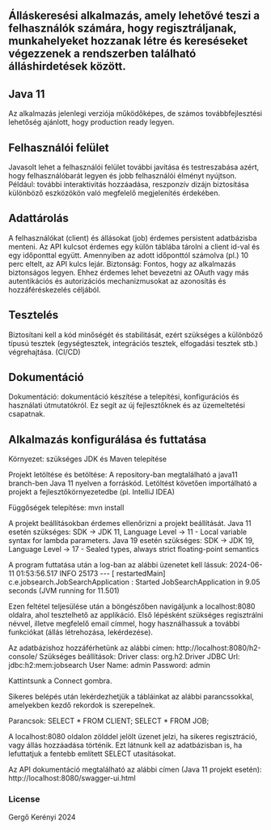 ## Álláskeresési alkalmazás, amely lehetővé teszi a felhasználók számára, hogy regisztráljanak, munkahelyeket hozzanak létre és kereséseket végezzenek a rendszerben található álláshirdetések között.
## Java 11

Az alkalmazás jelenlegi verziója működőképes, de számos továbbfejlesztési lehetőség ajánlott, hogy production ready legyen.

## Felhasználói felület
Javasolt lehet a felhasználói felület további javítása és testreszabása azért, hogy felhasználóbarát legyen és jobb felhasználói élményt nyújtson. Például: további interaktivitás hozzáadása, reszponzív dizájn biztosítása különböző eszközökön való megfelelő megjelenítés érdekében.

## Adattárolás
A felhasználókat (client) és állásokat (job) érdemes persistent adatbázisba menteni. Az API kulcsot érdemes egy külön táblába tárolni a client id-val és egy időponttal együtt. Amennyiben az adott időponttól számolva (pl.) 10 perc eltelt, az API kulcs lejár.
Biztonság: Fontos, hogy az alkalmazás biztonságos legyen. Ehhez érdemes lehet bevezetni az OAuth vagy más autentikációs és autorizációs mechanizmusokat az azonosítás és hozzáféréskezelés céljából.

## Tesztelés
Biztosítani kell a kód minőségét és stabilitását, ezért szükséges a különböző típusú tesztek (egységtesztek, integrációs tesztek, elfogadási tesztek stb.) végrehajtása. (CI/CD)

## Dokumentáció
Dokumentáció: dokumentáció készítése a telepítési, konfigurációs és használati útmutatókról. Ez segít az új fejlesztőknek és az üzemeltetési csapatnak.

## Alkalmazás konfigurálása és futtatása

Környezet: szükséges JDK és Maven telepítése

Projekt letöltése és betöltése: A repository-ban megtalálható a java11 branch-ben Java 11 nyelven a forráskód. Letöltést követően importálható a projekt a fejlesztőkörnyezetedbe (pl. IntelliJ IDEA)

Függőségek telepítése: mvn install

A projekt beállításokban érdemes ellenőrizni a projekt beállítását.
Java 11 esetén szükséges: SDK -> JDK 11, Language Level -> 11 - Local variable syntax for lambda parameters.
Java 19 esetén szükséges: SDK -> JDK 19, Language Level -> 17 - Sealed types, always strict floating-point semantics

A program futtatása után a log-ban az alábbi üzenetet kell lássuk:
2024-06-11 01:53:56.517  INFO 25173 --- [  restartedMain] c.e.jobsearch.JobSearchApplication       : Started JobSearchApplication in 9.05 seconds (JVM running for 11.501)

Ezen feltétel teljesülése után a böngészőben navigáljunk a localhost:8080 oldalra, ahol tesztelhető az applikáció.
Első lépésként szükséges regisztrálni névvel, illetve megfelelő email címmel, hogy használhassuk a további funkciókat (állás létrehozása, lekérdezése).

Az adatbázishoz hozzáférhetünk az alábbi címen: http://localhost:8080/h2-console/
Szükséges beállítások:
Driver class: org.h2.Driver
JDBC Url: jdbc:h2:mem:jobsearch
User Name: admin
Password: admin

Kattintsunk a Connect gombra.

Sikeres belépés után lekérdezhetjük a tábláinkat az alábbi parancssokkal, amelyekben kezdő rekordok is szerepelnek.

Parancsok:
SELECT * FROM CLIENT;
SELECT * FROM JOB;

A localhost:8080 oldalon zölddel jelölt üzenet jelzi, ha sikeres regisztráció, vagy állás hozzáadása történik. Ezt látnunk kell az adatbázisban is, ha lefuttatjuk a fentebb említett SELECT utasításokat.

Az API dokumentáció megtalálható az alábbi címen (Java 11 projekt esetén): http://localhost:8080/swagger-ui.html

### License

Gergő Kerényi 2024
